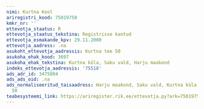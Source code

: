 ```yaml
---
nimi: Kurtna Kool
ariregistri_kood: 75019750
kmkr_nr: ''
ettevotja_staatus: R
ettevotja_staatus_tekstina: Registrisse kantud
ettevotja_esmakande_kpv: 29.11.2000
ettevotja_aadress: .na
asukoht_ettevotja_aadressis: Kurtna tee 50
asukoha_ehak_kood: 3697
asukoha_ehak_tekstina: Kurtna küla, Saku vald, Harju maakond
indeks_ettevotja_aadressis: '75518'
ads_adr_id: 3475004
ads_ads_oid: .na
ads_normaliseeritud_taisaadress: Harju maakond, Saku vald, Kurtna küla, Kurtna tee
  50
teabesysteemi_link: https://ariregister.rik.ee/ettevotja.py?ark=75019750&ref=rekvisiidid
---
```

